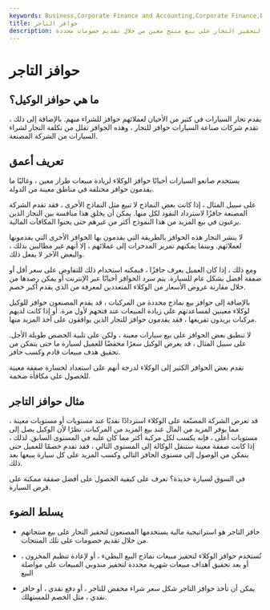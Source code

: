```yaml
---
keywords: Business,Corporate Finance and Accounting,Corporate Finance,Borrowing,Budgeting,Car Dealers,Cash Back Incentive,Dealer Incentives,Financing,Savings
title: حوافز التاجر
description: حافز التاجر هو حافز مالي يستخدمه المصنعون لتحفيز التجار على بيع منتج معين من خلال تقديم خصومات محددة.
---
```


# حوافز التاجر
## ما هي حوافز الوكيل؟

يقدم تجار السيارات في كثير من الأحيان لعملائهم حوافز للشراء منهم. بالإضافة إلى ذلك ، تقدم شركات صناعة السيارات حوافز للتجار ، وهذه الحوافز تقلل من تكلفة التجار لشراء السيارات من الشركة المصنعة.

## تعريف أعمق

يستخدم صانعو السيارات أحيانًا حوافز الوكلاء لزيادة مبيعات طراز معين ، وغالبًا ما يقدمون حوافز مختلفة في مناطق معينة من الدولة.

على سبيل المثال ، إذا كانت بعض النماذج لا تبيع مثل النماذج الأخرى ، فقد تقدم الشركة المصنعة حافزًا لاسترداد النقود لكل منها. يمكن أن يخلق هذا منافسة بين التجار الذين يرغبون في بيع المزيد من هذا النموذج أكثر من غيرهم حتى يجنوا المكافآت المالية.

لا ينشر التجار هذه الحوافز بالطريقة التي يقدمون بها الحوافز الأخرى التي يقدمونها لعملائهم. وبينما يمكنهم تمرير المدخرات إلى عملائهم ، إلا أنهم غير مطالبين بذلك ، والبعض الآخر لا يفعل ذلك.

ومع ذلك ، إذا كان العميل يعرف حافزًا ، فيمكنه استخدام ذلك للتفاوض على سعر أقل أو صفقة أفضل بشكل عام للسيارة. يتم سرد الحوافز أحيانًا عبر الإنترنت أو يمكن رصدها من خلال مقارنة عروض الأسعار من الوكلاء المتعددين لمعرفة من الذي يقدم أكبر خصم.

بالإضافة إلى حوافز بيع نماذج محددة من المركبات ، قد يقدم المصنعون حوافز للوكيل لوكلاء معينين لمساعدتهم على زيادة المبيعات عند فتحهم لأول مرة. أو إذا كانت لديهم مركبات يريدون تفريغها ، فقد يقدمون حوافز للتجار الذين يوافقون على أخذ المزيد منها.

لا تنطبق بعض الحوافز على بيع سيارات معينة ، ولكن على تلبية الحصص طويلة الأجل. على سبيل المثال ، قد يعرض الوكيل سعرًا مخفضًا للعميل لسيارة ما حتى يتمكن من تحقيق هدف مبيعات قادم وكسب حافز.

تقدم بعض الحوافز الكثير إلى الوكلاء لدرجة أنهم على استعداد لخسارة صفقة معينة للحصول على مكافأة ضخمة.

## مثال حوافز التاجر

قد تعرض الشركة المصنّعة على الوكلاء استردادًا نقديًا عند مستويات أو مستويات معينة ، مما يوفر المزيد من المال عند بيع المزيد من المركبات. نظرًا لأن الوكيل يصل إلى مستويات أعلى ، فإنه يكسب لكل مركبة أكثر مما كان عليه في المستوى السابق. لذلك ، إذا كانت صفقة معينة ستنقل الوكالة إلى المستوى التالي ، فقد تقدم خصمًا للعميل حتى يتمكن من الوصول إلى مستوى الحافز التالي وكسب المزيد على كل سيارة يبيعها بعد ذلك.

في السوق لسيارة جديدة؟ تعرف على كيفية الحصول على أفضل صفقة ممكنة على قرض السيارة.



## يسلط الضوء

- حافز التاجر هو استراتيجية مالية يستخدمها المصنعون لتحفيز التجار على بيع منتجاتهم من خلال تقديم خصومات على تلك المنتجات.

- تُستخدم حوافز الوكلاء لتحفيز مبيعات نماذج البيع البطيء ، أو لإعادة تنظيم المخزون ، أو بعد تحقيق أهداف مبيعات شهرية محددة لتحفيز مندوبي المبيعات على مواصلة البيع

- يمكن أن تأخذ حوافز التاجر شكل سعر شراء مخفض للتاجر ، أو دفع نقدي ، أو حافز نقدي ، مثل الخصم للمستهلك.

